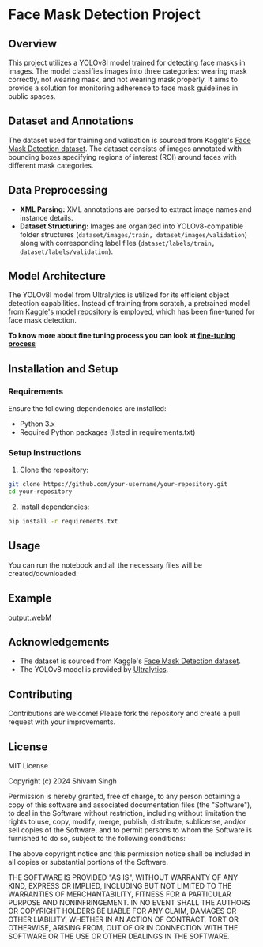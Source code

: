 # Face Mask Detection Project
## Overview
This project utilizes a YOLOv8l model trained for detecting face masks in images. The model classifies images into three categories: wearing mask correctly, not wearing mask, and not wearing mask properly. It aims to provide a solution for monitoring adherence to face mask guidelines in public spaces.

## Dataset and Annotations
The dataset used for training and validation is sourced from Kaggle's  [Face Mask Detection dataset](https://www.kaggle.com/datasets/andrewmvd/face-mask-detection "Face Mask Detection dataset"). The dataset consists of images annotated with bounding boxes specifying regions of interest (ROI) around faces with different mask categories.

## Data Preprocessing
* **XML Parsing:** XML annotations are parsed to extract image names and instance details.
* **Dataset Structuring:** Images are organized into YOLOv8-compatible folder structures (`dataset/images/train, dataset/images/validation`) along with corresponding label files (`dataset/labels/train, dataset/labels/validation`).

## Model Architecture
The YOLOv8l model from Ultralytics is utilized for its efficient object detection capabilities. Instead of training from scratch, a pretrained model from [Kaggle's model repository](https://www.kaggle.com/models/shivam2111/yolov8l-mask-detection/PyTorch/yolov8l-v1.0/1/ "Kaggle's model repository") is employed, which has been fine-tuned for face mask detection.

**To know more about fine tuning process you can look at [fine-tuning process](https://www.kaggle.com/code/shivam2111/face-mask-detection-yolov8l)**

## Installation and Setup
### Requirements
Ensure the following dependencies are installed:

* Python 3.x
* Required Python packages (listed in requirements.txt)

### Setup Instructions
1. Clone the repository:

```bash
git clone https://github.com/your-username/your-repository.git
cd your-repository
```

2. Install dependencies:

```bash
pip install -r requirements.txt
```
## Usage
You can run the notebook and all the necessary files will be created/downloaded.

## Example

[output.webM](https://github.com/Shivam-21-11/mask-detection-yolov8L/assets/66676220/a8048555-6fc1-42a4-9854-fd02120bbc35)


## Acknowledgements

* The dataset is sourced from Kaggle's [Face Mask Detection dataset](https://www.kaggle.com/datasets/andrewmvd/face-mask-detection "Face Mask Detection dataset").
* The YOLOv8 model is provided by [Ultralytics](https://docs.ultralytics.com/models/yolov8/ "Ultralytics").

## Contributing
Contributions are welcome! Please fork the repository and create a pull request with your improvements.

## License
MIT License

Copyright (c) 2024 Shivam Singh

Permission is hereby granted, free of charge, to any person obtaining a copy
of this software and associated documentation files (the "Software"), to deal
in the Software without restriction, including without limitation the rights
to use, copy, modify, merge, publish, distribute, sublicense, and/or sell
copies of the Software, and to permit persons to whom the Software is
furnished to do so, subject to the following conditions:

The above copyright notice and this permission notice shall be included in all
copies or substantial portions of the Software.

THE SOFTWARE IS PROVIDED "AS IS", WITHOUT WARRANTY OF ANY KIND, EXPRESS OR
IMPLIED, INCLUDING BUT NOT LIMITED TO THE WARRANTIES OF MERCHANTABILITY,
FITNESS FOR A PARTICULAR PURPOSE AND NONINFRINGEMENT. IN NO EVENT SHALL THE
AUTHORS OR COPYRIGHT HOLDERS BE LIABLE FOR ANY CLAIM, DAMAGES OR OTHER
LIABILITY, WHETHER IN AN ACTION OF CONTRACT, TORT OR OTHERWISE, ARISING FROM,
OUT OF OR IN CONNECTION WITH THE SOFTWARE OR THE USE OR OTHER DEALINGS IN THE
SOFTWARE.

